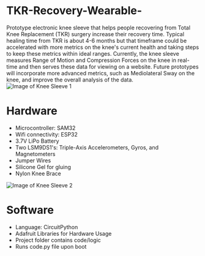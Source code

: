 # TKR-Recovery-Wearable-
Prototype electronic knee sleeve that helps people recovering from Total Knee Replacement (TKR) surgery increase their recovery time. Typical healing time from TKR is about 4-6 months but that timeframe could be accelerated with more metrics on the knee's current health and taking steps to keep these metrics within ideal ranges. Currently, the knee sleeve measures Range of Motion and Compression Forces on the knee in real-time and then serves these data for viewing on a website.
Future prototypes will incorporate more advanced metrics, such as Mediolateral Sway on the knee, and improve the overall analysis of the data.
![Image of Knee Sleeve 1](https://github.com/KHouse14/TKR-Recovery-Wearable-/blob/master/images/IMG_8995.png)

# Hardware
* Microcontroller: SAM32
* Wifi connectivity: ESP32
* 3.7V LiPo Battery
* Two LSM9DS1's: Triple-Axis Accelerometers, Gyros, and Magnetometers
* Jumper Wires
* Silicone Gel for gluing
* Nylon Knee Brace

![Image of Knee Sleeve 2](https://github.com/KHouse14/TKR-Recovery-Wearable-/blob/master/images/IMG_8604.png)

# Software
* Language: CircuitPython
* Adafruit Libraries for Hardware Usage
* Project folder contains code/logic
* Runs code.py file upon boot
